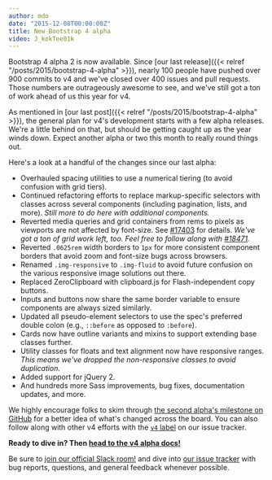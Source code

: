 ```yaml
---
author: mdo
date: "2015-12-08T00:00:00Z"
title: New Bootstrap 4 alpha
video: J_kokTee01k
---
```


Bootstrap 4 alpha 2 is now available. Since [our last release]({{< relref "/posts/2015/bootstrap-4-alpha" >}}), nearly 100 people have pushed over 900 commits to v4 and we've closed over 400 issues and pull requests. Those numbers are outrageously awesome to see, and we've still got a ton of work ahead of us this year for v4.

As mentioned in [our last post]({{< relref "/posts/2015/bootstrap-4-alpha" >}}), the general plan for v4's development starts with a few alpha releases. We're a little behind on that, but should be getting caught up as the year winds down. Expect another alpha or two this month to really round things out.

Here's a look at a handful of the changes since our last alpha:

- Overhauled spacing utilities to use a numerical tiering (to avoid confusion with grid tiers).
- Continued refactoring efforts to replace markup-specific selectors with classes across several components (including pagination, lists, and more). *Still more to do here with additional components.*
- Reverted media queries and grid containers from rems to pixels as viewports are not affected by font-size. See [#17403](https://github.com/twbs/bootstrap/pull/17403) for details. *We've got a ton of grid work left, too. Feel free to follow along with [#18471](https://github.com/twbs/bootstrap/issues/18471).*
- Reverted `.0625rem` width borders to `1px` for more consistent component borders that avoid zoom and font-size bugs across browsers.
- Renamed `.img-responsive` to `.img-fluid` to avoid future confusion on the various responsive image solutions out there.
- Replaced ZeroClipboard with clipboard.js for Flash-independent copy buttons.
- Inputs and buttons now share the same border variable to ensure components are always sized similarly.
- Updated all pseudo-element selectors to use the spec's preferred double colon (e.g., `::before` as opposed to `:before`).
- Cards now have outline variants and mixins to support extending base classes further.
- Utility classes for floats and text alignment now have responsive ranges. *This means we've dropped the non-responsive classes to avoid duplication.*
- Added support for jQuery 2.
- And hundreds more Sass improvements, bug fixes, documentation updates, and more.

We highly encourage folks to skim through [the second alpha's milestone on GitHub](https://github.com/twbs/bootstrap/issues?q=milestone%3Av4.0.0-alpha.2+is%3Aclosed) for a better idea of what's changed across the board. You can also follow along with other v4 efforts with the [`v4` label](https://github.com/twbs/bootstrap/labels/v4) on our issue tracker.

**Ready to dive in? Then [head to the v4 alpha docs!](https://v4-alpha.getbootstrap.com/)**

Be sure to [join our official Slack room!](https://bootstrap-slack.herokuapp.com) and dive into [our issue tracker](https://github.com/twbs/bootstrap/issues/) with bug reports, questions, and general feedback whenever possible.
